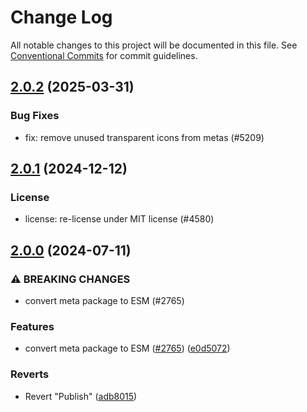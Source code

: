 # Change Log

All notable changes to this project will be documented in this file.
See [Conventional Commits](https://conventionalcommits.org) for commit guidelines.

## [2.0.2](https://github.com/ExodusMovement/assets/compare/@exodus/bitcoin-meta@2.0.1...@exodus/bitcoin-meta@2.0.2) (2025-03-31)


### Bug Fixes


* fix: remove unused transparent icons from metas (#5209)



## [2.0.1](https://github.com/ExodusMovement/assets/compare/@exodus/bitcoin-meta@2.0.0...@exodus/bitcoin-meta@2.0.1) (2024-12-12)


### License


* license: re-license under MIT license (#4580)



## [2.0.0](https://github.com/ExodusMovement/assets/compare/@exodus/bitcoin-meta@1.0.2...@exodus/bitcoin-meta@2.0.0) (2024-07-11)


### ⚠ BREAKING CHANGES

* convert meta package to ESM (#2765)

### Features

* convert meta package to ESM ([#2765](https://github.com/ExodusMovement/assets/issues/2765)) ([e0d5072](https://github.com/ExodusMovement/assets/commit/e0d5072e1f79bf3770c88333638a7499046544de))


### Reverts

* Revert "Publish" ([adb8015](https://github.com/ExodusMovement/assets/commit/adb8015efd51a4fa36ad0c86c28cb2d94c52a578))

